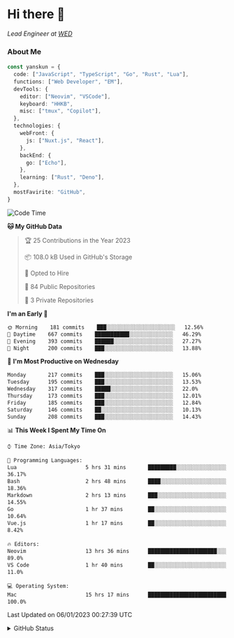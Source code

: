 # Hi there&nbsp;:wave:

_Lead Engineer at [WED](https://github.com/wedinc)_

### About Me

```ts
const yanskun = {
  code: ["JavaScript", "TypeScript", "Go", "Rust", "Lua"],
  functions: ["Web Developer", "EM"],
  devTools: {
    editor: ["Neovim", "VSCode"],
    keyboard: "HHKB",
    misc: ["tmux", "Copilot"],
  },
  technologies: {
    webFront: {
      js: ["Nuxt.js", "React"],
    },
    backEnd: {
      go: ["Echo"],
    },
    learning: ["Rust", "Deno"],
  },
  mostFavirite: "GitHub",
}
```

<!--START_SECTION:waka-->
![Code Time](http://img.shields.io/badge/Code%20Time-73%20hrs%204%20mins-blue)

**🐱 My GitHub Data** 

> 🏆 25 Contributions in the Year 2023
 > 
> 📦 108.0 kB Used in GitHub's Storage 
 > 
> 💼 Opted to Hire
 > 
> 📜 84 Public Repositories 
 > 
> 🔑 3 Private Repositories  
 > 
**I'm an Early 🐤** 

```text
🌞 Morning    181 commits    ███░░░░░░░░░░░░░░░░░░░░░░   12.56% 
🌆 Daytime    667 commits    ███████████░░░░░░░░░░░░░░   46.29% 
🌃 Evening    393 commits    ██████░░░░░░░░░░░░░░░░░░░   27.27% 
🌙 Night      200 commits    ███░░░░░░░░░░░░░░░░░░░░░░   13.88%

```
📅 **I'm Most Productive on Wednesday** 

```text
Monday       217 commits    ███░░░░░░░░░░░░░░░░░░░░░░   15.06% 
Tuesday      195 commits    ███░░░░░░░░░░░░░░░░░░░░░░   13.53% 
Wednesday    317 commits    █████░░░░░░░░░░░░░░░░░░░░   22.0% 
Thursday     173 commits    ███░░░░░░░░░░░░░░░░░░░░░░   12.01% 
Friday       185 commits    ███░░░░░░░░░░░░░░░░░░░░░░   12.84% 
Saturday     146 commits    ██░░░░░░░░░░░░░░░░░░░░░░░   10.13% 
Sunday       208 commits    ███░░░░░░░░░░░░░░░░░░░░░░   14.43%

```


📊 **This Week I Spent My Time On** 

```text
⌚︎ Time Zone: Asia/Tokyo

💬 Programming Languages: 
Lua                      5 hrs 31 mins       █████████░░░░░░░░░░░░░░░░   36.17% 
Bash                     2 hrs 48 mins       ████░░░░░░░░░░░░░░░░░░░░░   18.36% 
Markdown                 2 hrs 13 mins       ███░░░░░░░░░░░░░░░░░░░░░░   14.55% 
Go                       1 hr 37 mins        ██░░░░░░░░░░░░░░░░░░░░░░░   10.64% 
Vue.js                   1 hr 17 mins        ██░░░░░░░░░░░░░░░░░░░░░░░   8.42%

🔥 Editors: 
Neovim                   13 hrs 36 mins      ██████████████████████░░░   89.0% 
VS Code                  1 hr 40 mins        ██░░░░░░░░░░░░░░░░░░░░░░░   11.0%

💻 Operating System: 
Mac                      15 hrs 17 mins      █████████████████████████   100.0%

```


 Last Updated on 06/01/2023 00:27:39 UTC
<!--END_SECTION:waka-->

<details>
<summary>GitHub Status</summary>
<picture>
  <source media="(prefers-color-scheme: dark)" srcset="https://raw.githubusercontent.com/yanskun/yanskun/master/profile-summary-card-output/nord_dark/0-profile-details.svg">
 <img src="https://raw.githubusercontent.com/yanskun/yanskun/master/profile-summary-card-output/default/0-profile-details.svg">
</picture>
<br>
<picture>
  <source media="(prefers-color-scheme: dark)" srcset="https://raw.githubusercontent.com/yanskun/yanskun/master/profile-summary-card-output/nord_dark/1-repos-per-language.svg">
 <img src="https://raw.githubusercontent.com/yanskun/yanskun/master/profile-summary-card-output/default/1-repos-per-language.svg">
</picture>
<picture>
  <source media="(prefers-color-scheme: dark)" srcset="https://raw.githubusercontent.com/yanskun/yanskun/master/profile-summary-card-output/nord_dark/2-most-commit-language.svg">
 <img src="https://raw.githubusercontent.com/yanskun/yanskun/master/profile-summary-card-output/default/2-most-commit-language.svg">
</picture>
<br>
<picture>
  <source media="(prefers-color-scheme: dark)" srcset="https://raw.githubusercontent.com/yanskun/yanskun/master/profile-summary-card-output/nord_dark/3-stats.svg">
 <img src="https://raw.githubusercontent.com/yanskun/yanskun/master/profile-summary-card-output/default/3-stats.svg">
</picture>
<picture>
  <source media="(prefers-color-scheme: dark)" srcset="https://raw.githubusercontent.com/yanskun/yanskun/master/profile-summary-card-output/nord_dark/4-productive-time.svg">
 <img src="https://raw.githubusercontent.com/yanskun/yanskun/master/profile-summary-card-output/default/4-productive-time.svg">
</picture>
</details>
